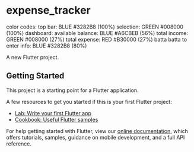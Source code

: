 # expense_tracker

color codes:
top bar: BLUE #3282B8 (100%)
selection: GREEN #008000 (100%)
dashboard:
	available balance: BLUE #A6CBEB (56%)
	total income: GREEN #008000 (27%)
	total expense: RED #B30000 (27%)
batta batta to enter info: BLUE #3282B8 (80%)

A new Flutter project.

## Getting Started

This project is a starting point for a Flutter application.

A few resources to get you started if this is your first Flutter project:

- [Lab: Write your first Flutter app](https://flutter.dev/docs/get-started/codelab)
- [Cookbook: Useful Flutter samples](https://flutter.dev/docs/cookbook)

For help getting started with Flutter, view our
[online documentation](https://flutter.dev/docs), which offers tutorials,
samples, guidance on mobile development, and a full API reference.
